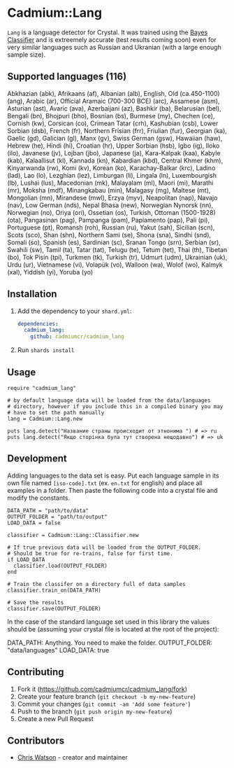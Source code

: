 # Cadmium::Lang

`Lang` is a language detector for Crystal. It was trained using the [Bayes Classifier]() and is extreemely accurate (test results coming soon) even for very similar languages such as Russian and Ukranian (with a large enough sample size).

## Supported languages (116)

Abkhazian (abk), Afrikaans (af), Albanian (alb), English, Old (ca.450-1100) (ang), Arabic (ar), Official Aramaic (700-300 BCE) (arc), Assamese (asm), Asturian (ast), Avaric (ava), Azerbaijani (az), Bashkir (ba), Belarusian (bel), Bengali (bn), Bhojpuri (bho), Bosnian (bs), Burmese (my), Chechen (ce), Cornish (kw), Corsican (co), Crimean Tatar (crh), Kashubian (csb), Lower Sorbian (dsb), French (fr), Northern Frisian (frr), Friulian (fur), Georgian (ka), Gaelic (gd), Galician (gl), Manx (gv), Swiss German (gsw), Hawaiian (haw), Hebrew (he), Hindi (hi), Croatian (hr), Upper Sorbian (hsb), Igbo (ig), Iloko (ilo), Javanese (jv), Lojban (jbo), Japanese (ja), Kara-Kalpak (kaa), Kabyle (kab), Kalaallisut (kl), Kannada (kn), Kabardian (kbd), Central Khmer (khm), Kinyarwanda (rw), Komi (kv), Korean (ko), Karachay-Balkar (krc), Ladino (lad), Lao (lo), Lezghian (lez), Limburgan (li), Lingala (ln), Luxembourgish (lb), Lushai (lus), Macedonian (mk), Malayalam (ml), Maori (mi), Marathi (mr), Moksha (mdf), Minangkabau (min), Malagasy (mg), Maltese (mt), Mongolian (mn), Mirandese (mwl), Erzya (myv), Neapolitan (nap), Navajo (nav), Low German (nds), Nepal Bhasa (new), Norwegian Nynorsk (nn), Norwegian (no), Oriya (ori), Ossetian (os), Turkish, Ottoman (1500-1928) (ota), Pangasinan (pag), Pampanga (pam), Papiamento (pap), Pali (pi), Portuguese (pt), Romansh (roh), Russian (ru), Yakut (sah), Sicilian (scn), Scots (sco), Shan (shn), Northern Sami (se), Shona (sna), Sindhi (snd), Somali (so), Spanish (es), Sardinian (sc), Sranan Tongo (srn), Serbian (sr), Swahili (sw), Tamil (ta), Tatar (tat), Telugu (te), Tetum (tet), Thai (th), Tibetan (bo), Tok Pisin (tpi), Turkmen (tk), Turkish (tr), Udmurt (udm), Ukrainian (uk), Urdu (ur), Vietnamese (vi), Volapük (vo), Walloon (wa), Wolof (wo), Kalmyk (xal), Yiddish (yi), Yoruba (yo)

## Installation

1. Add the dependency to your `shard.yml`:

   ```yaml
   dependencies:
     cadmium_lang:
       github: cadmiumcr/cadmium_lang
   ```

2. Run `shards install`

## Usage

```crystal
require "cadmium_lang"

# by default language data will be loaded from the data/languages
# directory, however if you include this in a compiled binary you may
# have to set the path manually
lang = Cadmium::Lang.new

puts lang.detect("Название страны происходит от этнонима ") # => ru
puts lang.detect("Якщо сторінка була тут створена нещодавно") # => uk
```

## Development

Adding languages to the data set is easy. Put each language sample in its own file named `[iso-code].txt` (ex. `en.txt` for english) and place all examples in a folder. Then paste the following code into a crystal file and modify the constants.

```crystal
DATA_PATH = "path/to/data"
OUTPUT_FOLDER = "path/to/output"
LOAD_DATA = false

classifier = Cadmium::Lang::Classifier.new

# If true previous data will be loaded from the OUTPUT_FOLDER.
# Should be true for re-trains, false for first time.
if LOAD_DATA
  classifier.load(OUTPUT_FOLDER)
end

# Train the classifer on a directory full of data samples
classifier.train_on(DATA_PATH)

# Save the results
classifier.save(OUTPUT_FOLDER)
```

In the case of the standard language set used in this library the values should be (assuming your crystal file is located at the root of the project):

DATA_PATH: Anything. You need to make the folder.
OUTPUT_FOLDER: "data/languages"
LOAD_DATA: true

## Contributing

1. Fork it (<https://github.com/cadmiumcr/cadmium_lang/fork>)
2. Create your feature branch (`git checkout -b my-new-feature`)
3. Commit your changes (`git commit -am 'Add some feature'`)
4. Push to the branch (`git push origin my-new-feature`)
5. Create a new Pull Request

## Contributors

- [Chris Watson](https://github.com/watzon) - creator and maintainer
